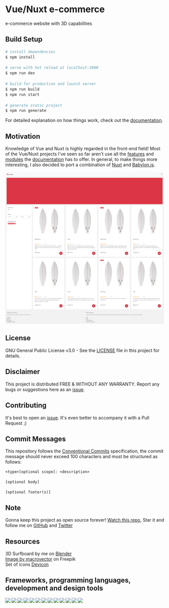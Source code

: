 # Vue/Nuxt e-commerce

e-commerce website with 3D capabilities

## Build Setup

```bash
# install dependencies
$ npm install

# serve with hot reload at localhost:3000
$ npm run dev

# build for production and launch server
$ npm run build
$ npm run start

# generate static project
$ npm run generate
```

For detailed explanation on how things work, check out the [documentation](https://nuxtjs.org).

## Motivation

Knowledge of Vue and Nuxt is highly regarded in the front-end field! Most of the Vue/Nuxt projects I've seen so far aren't use all the [features](https://typescript.nuxtjs.org) and [modules](https://modules.nuxtjs.org) the [documentation](https://nuxtjs.org/docs/get-started/installation) has to offer. In general, to make things more interesting, I also decided to port a combination of [Nuxt](https://nuxtjs.org) and [Babylon.js](https://www.babylonjs.com).

![Screenshot](./static/screenshot.png)

## License

GNU General Public License v3.0 - See the [LICENSE](https://github.com/ncklinux/onBoard/blob/master/LICENSE) file in this project for details.

## Disclaimer

This project is distributed FREE & WITHOUT ANY WARRANTY. Report any bugs or suggestions here as an [issue](https://github.com/ncklinux/onBoard/issues/new).

## Contributing

It's best to open an [issue](https://github.com/ncklinux/onBoard/issues/new). It's even better to accompany it with a Pull Request ;)

## Commit Messages

This repository follows the [Conventional Commits](https://www.conventionalcommits.org) specification, the commit message should never exceed 100 characters and must be structured as follows:

```
<type>[optional scope]: <description>

[optional body]

[optional footer(s)]
```

## Note

Gonna keep this project as open source forever! [Watch this repo](https://github.com/ncklinux/onBoard/subscription), Star it and follow me on [GitHub](https://github.com/ncklinux) and [Twitter](https://twitter.com/ncklinux)

## Resources

3D Surfboard by me on [Blender](https://www.blender.org)  
[Image by macrovector](https://www.freepik.com/free-vector/realistic-blank-surfboard_13153587.htm#query=surfboard&position=11&from_view=keyword) on Freepik  
Set of icons [Devicon](https://devicon.dev)

## Frameworks, programming languages, development and design tools

<img height="33" style="margin-right: 3px;" src="https://cdn.jsdelivr.net/gh/devicons/devicon/icons/javascript/javascript-original.svg" /><img height="33" style="margin-right: 3px;" src="https://cdn.jsdelivr.net/gh/devicons/devicon/icons/typescript/typescript-original.svg" /><img height="33" style="margin-right: 3px;" src="https://cdn.jsdelivr.net/gh/devicons/devicon/icons/html5/html5-original.svg" /><img height="33" style="margin-right: 3px;" src="https://cdn.jsdelivr.net/gh/devicons/devicon/icons/css3/css3-original.svg" /><img height="33" style="margin-right: 3px;" src="https://cdn.jsdelivr.net/gh/devicons/devicon/icons/vuejs/vuejs-original.svg" /><img height="33" style="margin-right: 3px;" src="https://cdn.jsdelivr.net/gh/devicons/devicon/icons/nuxtjs/nuxtjs-original.svg" /><img height="33" style="margin-right: 3px;" src="https://cdn.jsdelivr.net/gh/devicons/devicon/icons/sass/sass-original.svg" /><img height="33" style="margin-right: 3px;" src="https://cdn.jsdelivr.net/gh/devicons/devicon/icons/bootstrap/bootstrap-original.svg" /><img height="33" style="margin-right: 3px;" src="https://cdn.jsdelivr.net/gh/devicons/devicon/icons/webpack/webpack-original.svg" /><img height="33" style="margin-right: 3px;" src="https://cdn.jsdelivr.net/gh/devicons/devicon/icons/nodejs/nodejs-original.svg" /><img height="33" style="margin-right: 3px;" src="https://cdn.jsdelivr.net/gh/devicons/devicon/icons/npm/npm-original-wordmark.svg" /><img height="33" style="margin-right: 3px;" src="https://cdn.jsdelivr.net/gh/devicons/devicon/icons/git/git-original.svg" /><img height="33" style="margin-right: 3px;" src="https://cdn.jsdelivr.net/gh/devicons/devicon/icons/blender/blender-original.svg" />

